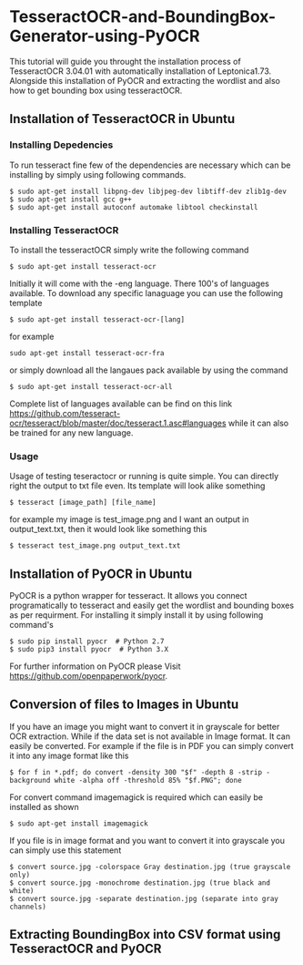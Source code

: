 # TesseractOCR-and-BoundingBox-Generator-using-PyOCR
This tutorial will guide you throught the installation process of TesseractOCR 3.04.01 with automatically installation 
of Leptonica1.73. Alongside this installation of PyOCR and extracting the wordlist and also how to get bounding box 
using tesseractOCR. 
## Installation of TesseractOCR in Ubuntu
### Installing Depedencies
To run tesseract fine few of the dependencies are necessary which can be installing by simply using following commands.
```
$ sudo apt-get install libpng-dev libjpeg-dev libtiff-dev zlib1g-dev
$ sudo apt-get install gcc g++
$ sudo apt-get install autoconf automake libtool checkinstall
```
### Installing TesseractOCR
To install the tesseractOCR simply write the following command
```
$ sudo apt-get install tesseract-ocr
```
Initially it will come with the -eng language. There 100's of languages available. To download any specific lanaguage
you can use the following template
```
$ sudo apt-get install tesseract-ocr-[lang]
```
for example
```
sudo apt-get install tesseract-ocr-fra
```
or simply download all the langaues pack available by using the command
```
$ sudo apt-get install tesseract-ocr-all
```
Complete list of languages available can be find on this link https://github.com/tesseract-ocr/tesseract/blob/master/doc/tesseract.1.asc#languages while it can also be trained for any new language.
### Usage
Usage of testing teseractocr or running is quite simple. You can directly right the output to txt file even. Its template will look alike something
```
$ tesseract [image_path] [file_name]
```
for example my image is test_image.png and I want an output in output_text.txt, then it would look like something this
```
$ tesseract test_image.png output_text.txt
```
## Installation of PyOCR in Ubuntu
PyOCR is a python wrapper for tesseract. It allows you connect programatically to 
tesseract and easily get the wordlist and bounding boxes as per requirment. For installing it simply install it by using following command's
```
$ sudo pip install pyocr  # Python 2.7
$ sudo pip3 install pyocr  # Python 3.X
```
For further information on PyOCR please Visit https://github.com/openpaperwork/pyocr. 

## Conversion of files to Images in Ubuntu
If you have an image you might want to convert it in grayscale for better OCR extraction. While if the data set is not available in Image format. It can easily be converted. For example if the file is in PDF you can simply convert it into any image format like this
```
$ for f in *.pdf; do convert -density 300 "$f" -depth 8 -strip -background white -alpha off -threshold 85% "$f.PNG"; done
```
For convert command imagemagick is required which can easily be installed as shown
```
$ sudo apt-get install imagemagick
```
If you file is in image format and you want to convert it into grayscale you can simply use this statement
```
$ convert source.jpg -colorspace Gray destination.jpg (true grayscale only)
$ convert source.jpg -monochrome destination.jpg (true black and white)
$ convert source.jpg -separate destination.jpg (separate into gray channels)
```
## Extracting BoundingBox into CSV format using TesseractOCR and PyOCR

